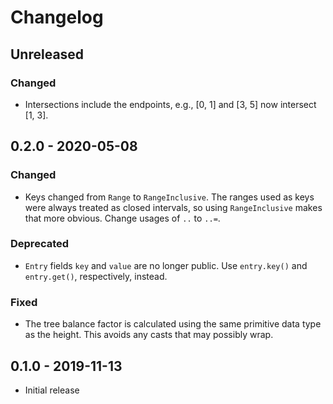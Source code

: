 # Changelog

## Unreleased

### Changed

  * Intersections include the endpoints, e.g., [0, 1] and [3, 5] now intersect
    [1, 3].

## 0.2.0 - 2020-05-08

### Changed

  * Keys changed from `Range` to `RangeInclusive`. The ranges used as keys were
    always treated as closed intervals, so using `RangeInclusive` makes that
    more obvious. Change usages of `..` to `..=`.

### Deprecated

  * `Entry` fields `key` and `value` are no longer public. Use `entry.key()`
    and `entry.get()`, respectively, instead.

### Fixed

  * The tree balance factor is calculated using the same primitive data type as
    the height. This avoids any casts that may possibly wrap.

## 0.1.0 - 2019-11-13

  * Initial release
